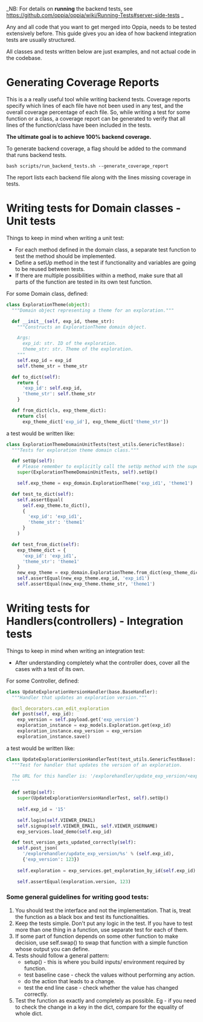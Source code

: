 _NB: For details on **running** the backend tests, see https://github.com/oppia/oppia/wiki/Running-Tests#server-side-tests _

Any and all code that you want to get merged into Oppia, needs to be tested extensively before. This guide gives you an idea of how backend integration tests are usually structured.

All classes and tests written below are just examples, and not actual code in the codebase.

# Generating Coverage Reports

This is a a really useful tool while writing backend tests. Coverage reports specify which lines of each file have not been used in any test, and the overall coverage percentage of each file. So, while writing a test for some function or a class, a coverage report can be generated to verify that all lines of the function/class have been included in the tests.

**The ultimate goal is to achieve 100% backend coverage.**

To generate backend coverage, a flag should be added to the command that runs backend tests.

`bash scripts/run_backend_tests.sh --generate_coverage_report`

The report lists each backend file along with the lines missing coverage in tests.

# Writing tests for Domain classes - Unit tests

Things to keep in mind when writing a unit test:

* For each method defined in the domain class, a separate test function to test the method should be implemented.
* Define a setUp method in the test if functionality and variables are going to be reused between tests.
* If there are multiple possibilities within a method, make sure that all parts of the function are tested in its own test function.

For some Domain class, defined:

```python
class ExplorationTheme(object):
  """Domain object representing a theme for an exploration."""

  def __init__(self, exp_id, theme_str):
    """Constructs an ExplorationTheme domain object.

    Args:
      exp_id: str. ID of the exploration.
      theme_str: str. Theme of the exploration.
    """
    self.exp_id = exp_id
    self.theme_str = theme_str

  def to_dict(self):
    return {
      'exp_id': self.exp_id,
      'theme_str': self.theme_str
    }

  def from_dict(cls, exp_theme_dict):
    return cls(
      exp_theme_dict['exp_id'], exp_theme_dict['theme_str'])
```

a test would be written like:

```python
class ExplorationThemeDomainUnitTests(test_utils.GenericTestBase):
  """Tests for exploration theme domain class."""

  def setUp(self):
    # Please remember to explicitly call the setUp method with the super class.  
    super(ExplorationThemeDomainUnitTests, self).setUp()

    self.exp_theme = exp_domain.ExplorationTheme('exp_id1', 'theme1')

  def test_to_dict(self):
    self.assertEqual(
      self.exp_theme.to_dict(),
      {
        'exp_id': 'exp_id1',
        'theme_str': 'theme1'
      }
    )

  def test_from_dict(self):
    exp_theme_dict = {
      'exp_id': 'exp_id1',
      'theme_str': 'theme1'
    }
    new_exp_theme = exp_domain.ExplorationTheme.from_dict(exp_theme_dict)
    self.assertEqual(new_exp_theme.exp_id, 'exp_id1')
    self.assertEqual(new_exp_theme.theme_str, 'theme1')
```


# Writing tests for Handlers(controllers) - Integration tests

Things to keep in mind when writing an integration test:

* After understanding completely what the controller does, cover all the cases with a test of its own.

For some Controller, defined:

```python
class UpdateExplorationVersionHandler(base.BaseHandler):
  """Handler that updates an exploration version."""

  @acl_decorators.can_edit_exploration
  def post(self, exp_id):
    exp_version = self.payload.get('exp_version')
    exploration_instance = exp_models.Exploration.get(exp_id)
    exploration_instance.exp_version = exp_version
    exploration_instance.save()
```

a test would be written like:

```python
class UpdateExplorationVersionHandlerTest(test_utils.GenericTestBase):
  """Test for handler that updates the version of an exploration.

  The URL for this handler is: '/explorehandler/update_exp_version/<exploration_id>'
  """

  def setUp(self):
    super(UpdateExplorationVersionHandlerTest, self).setUp()
    
    self.exp_id = '15'

    self.login(self.VIEWER_EMAIL)
    self.signup(self.VIEWER_EMAIL, self.VIEWER_USERNAME)
    exp_services.load_demo(self.exp_id)

  def test_version_gets_updated_correctly(self):
    self.post_json(
      '/explorehandler/update_exp_version/%s' % (self.exp_id),
      {'exp_version': 123})
      
    self.exploration = exp_services.get_exploration_by_id(self.exp_id)

    self.assertEqual(exploration.version, 123)
```

### Some general guidelines for writing good tests:
1. You should test the interface and not the implementation. That is, treat the function as a black box and test its functionalities.
2. Keep the tests simple. Don't put any logic in the test. If you have to test more than one thing in a function, use separate test for each of them.
3. If some part of function depends on some other function to make decision, use self.swap() to swap that function with a simple function whose output you can define.
4. Tests should follow a general pattern:
   * setup() - this is where you build inputs/ environment required by function.
   * test baseline case - check the values without performing any action.
   * do the action that leads to a change.
   * test the end line case - check whether the value has changed correctly.
5. Test the function as exactly and completely as possible. Eg - if you need to check the change in a key in the dict, compare for the equality of whole dict.